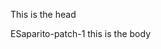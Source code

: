 
<html>

<head>
 
 This is the head
 
 </head>
 

 
 <Body>
 ESaparito-patch-1
 this is the body
 
 </body>
 
 </html>

